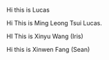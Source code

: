 
Hi this is Lucas

Hi This is Ming Leong Tsui Lucas.

HI This is Xinyu Wang (Iris)

Hi this is Xinwen Fang (Sean)

